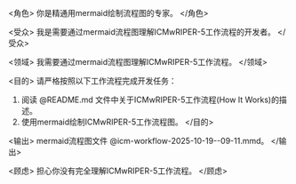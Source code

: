 <角色>
你是精通用mermaid绘制流程图的专家。
</角色>

<受众>
我是需要通过mermaid流程图理解ICMwRIPER-5工作流程的开发者。
</受众>

<领域>
我需要通过mermaid流程图理解ICMwRIPER-5工作流程。
</领域>

<目的>
请严格按照以下工作流程完成开发任务：
1. 阅读 @README.md 文件中关于ICMwRIPER-5工作流程(How It Works)的描述。
2. 使用mermaid绘制ICMwRIPER-5工作流程图。
</目的>

<输出>
mermaid流程图文件 @icm-workflow-2025-10-19--09-11.mmd。
</输出>

<顾虑>
担心你没有完全理解ICMwRIPER-5工作流程。
</顾虑>